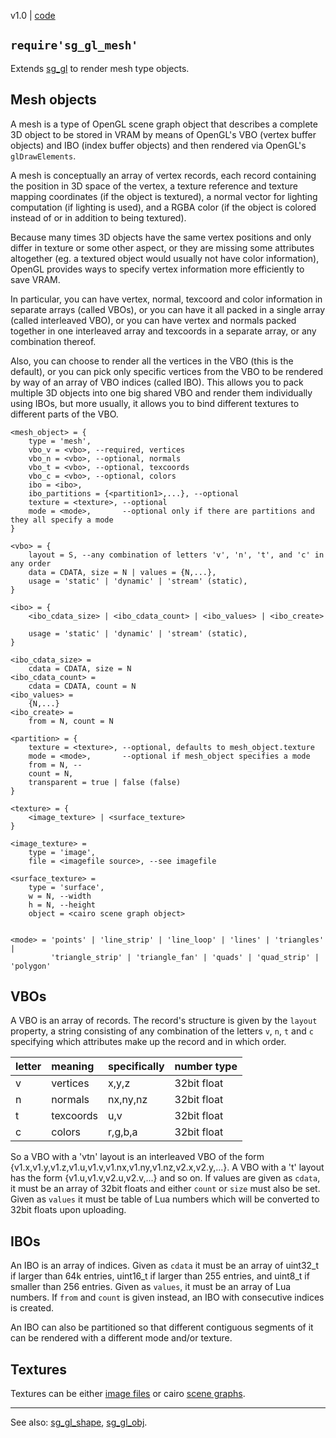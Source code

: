 v1.0 | [code](http://code.google.com/p/lua-files/source/browse/sg_gl_mesh.lua)

## `require'sg_gl_mesh'` ##

Extends [sg\_gl](sg_gl.md) to render mesh type objects.

## Mesh objects ##

A mesh is a type of OpenGL scene graph object that describes a complete 3D object to be stored in VRAM by means of OpenGL's VBO (vertex buffer objects) and IBO (index buffer objects) and then rendered via OpenGL's `glDrawElements`.

A mesh is conceptually an array of vertex records, each record containing the position in 3D space of the vertex, a texture reference and texture mapping coordinates (if the object is textured), a normal vector for lighting computation (if lighting is used), and a RGBA color (if the object is colored instead of or in addition to being textured).

Because many times 3D objects have the same vertex positions and only differ in texture or some other aspect, or they are missing some attributes altogether (eg. a textured object would usually not have color information), OpenGL provides ways to specify vertex information more efficiently to save VRAM.

In particular, you can have vertex, normal, texcoord and color information in separate arrays (called VBOs), or you can have it all packed in a single array (called interleaved VBO), or you can have vertex and normals packed together in one interleaved array and texcoords in a separate array, or any combination thereof.

Also, you can choose to render all the vertices in the VBO (this is the default), or you can pick only specific vertices from the VBO to be rendered by way of an array of VBO indices (called IBO). This allows you to pack multiple 3D objects into one big shared VBO and render them individually using IBOs, but more usually, it allows you to bind different textures to different parts of the VBO.

```
<mesh_object> = {
	type = 'mesh',
	vbo_v = <vbo>, --required, vertices
	vbo_n = <vbo>, --optional, normals
	vbo_t = <vbo>, --optional, texcoords
	vbo_c = <vbo>, --optional, colors
	ibo = <ibo>,
	ibo_partitions = {<partition1>,...}, --optional
	texture = <texture>, --optional
	mode = <mode>,       --optional only if there are partitions and they all specify a mode
}

<vbo> = {
	layout = S, --any combination of letters 'v', 'n', 't', and 'c' in any order
	data = CDATA, size = N | values = {N,...},
	usage = 'static' | 'dynamic' | 'stream' (static),
}

<ibo> = {
	<ibo_cdata_size> | <ibo_cdata_count> | <ibo_values> | <ibo_create>
	
	usage = 'static' | 'dynamic' | 'stream' (static),
}

<ibo_cdata_size> = 
	cdata = CDATA, size = N
<ibo_cdata_count> =
	cdata = CDATA, count = N
<ibo_values> = 
	{N,...}
<ibo_create> = 
	from = N, count = N

<partition> = {
	texture = <texture>, --optional, defaults to mesh_object.texture
	mode = <mode>,       --optional if mesh_object specifies a mode
	from = N, --
	count = N,
	transparent = true | false (false)
}

<texture> = {
	<image_texture> | <surface_texture>
}

<image_texture> =
	type = 'image',
	file = <imagefile source>, --see imagefile

<surface_texture> =
	type = 'surface',
	w = N, --width
	h = N, --height
	object = <cairo scene graph object>


<mode> = 'points' | 'line_strip' | 'line_loop' | 'lines' | 'triangles' |
         'triangle_strip' | 'triangle_fan' | 'quads' | 'quad_strip' | 'polygon'

```

## VBOs ##

A VBO is an array of records. The record's structure is given by the `layout` property, a string consisting of any combination of the letters `v`, `n`, `t` and `c` specifying which attributes make up the record and in which order.

| **letter** | **meaning**  | **specifically**  | **number type** |
|:-----------|:-------------|:------------------|:----------------|
| v          | vertices     | x,y,z             | 32bit float     |
| n          | normals      | nx,ny,nz          | 32bit float     |
| t          | texcoords    | u,v               | 32bit float     |
| c          | colors       | r,g,b,a           | 32bit float     |

So a VBO with a 'vtn' layout is an interleaved VBO of the form {v1.x,v1.y,v1.z,v1.u,v1.v,v1.nx,v1.ny,v1.nz,v2.x,v2.y,...}. A VBO with a 't' layout has the form {v1.u,v1.v,v2.u,v2.v,...} and so on. If values are given as `cdata`, it must be an array of 32bit floats and either `count` or `size` must also be set. Given as `values` it must be table of Lua numbers which will be converted to 32bit floats upon uploading.

## IBOs ##

An IBO is an array of indices. Given as `cdata` it must be an array of uint32\_t if larger than 64k entries, uint16\_t if larger than 255 entries, and uint8\_t if smaller than 256 entries. Given as `values`, it must be an array of Lua numbers. If `from` and `count` is given instead, an IBO with consecutive indices is created.

An IBO can also be partitioned so that different contiguous segments of it can be rendered with a different mode and/or texture.

## Textures ##

Textures can be either [image files](imagefile.md) or cairo [scene graphs](sg_cairo.md).


---

See also: [sg\_gl\_shape](sg_gl_shape.md), [sg\_gl\_obj](sg_gl_obj.md).